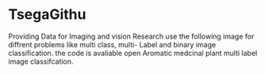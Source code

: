 # TsegaGithu
Providing Data for Imaging and vision Research
use the following image for diffrent problems like multi class, multi- Label and binary image classification.  the code is avaliable open Aromatic medcinal plant multi label image classifcation.
